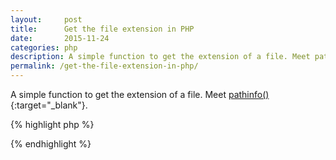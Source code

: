 ```yaml
---
layout:     post
title:      Get the file extension in PHP
date:       2015-11-24
categories: php
description: A simple function to get the extension of a file. Meet pathinfo().
permalink: /get-the-file-extension-in-php/
---
```


A simple function to get the extension of a file. Meet [pathinfo()](https://php.net/pathinfo){:target="_blank"}.

{% highlight php %}
<?php $extension = pathinfo($filename, PATHINFO_EXTENSION); ?>
{% endhighlight %}

